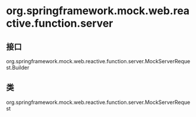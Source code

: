 # org.springframework.mock.web.reactive.function.server

## 接口

org.springframework.mock.web.reactive.function.server.MockServerRequest.Builder

## 类

org.springframework.mock.web.reactive.function.server.MockServerRequest




